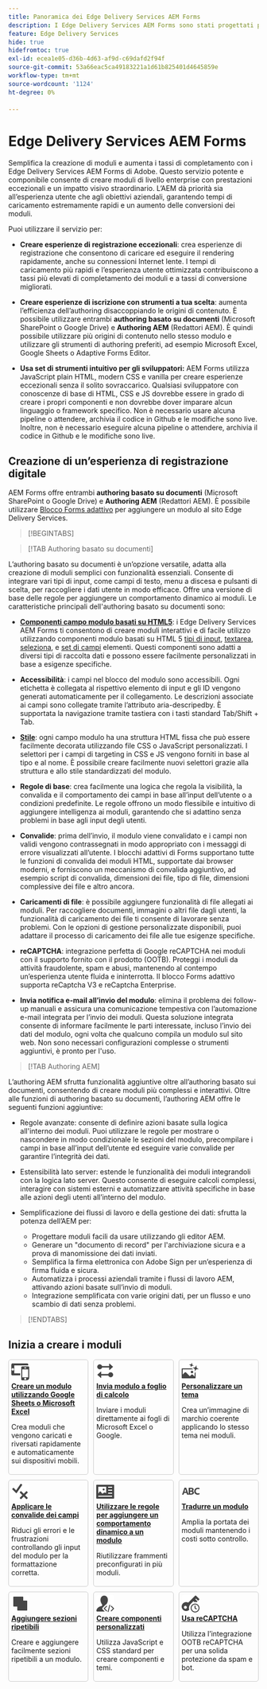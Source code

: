 ```yaml
---
title: Panoramica dei Edge Delivery Services AEM Forms
description: I Edge Delivery Services AEM Forms sono stati progettati per offrire prestazioni di picco, consentendoti di immaginare il futuro della raccolta dati semplificata e del coinvolgimento degli utenti.
feature: Edge Delivery Services
hide: true
hidefromtoc: true
exl-id: ecea1e05-d36b-4d63-af9d-c69dafd2f94f
source-git-commit: 53a66eac5ca49183221a1d61b825401d4645859e
workflow-type: tm+mt
source-wordcount: '1124'
ht-degree: 0%

---
```


# Edge Delivery Services AEM Forms

Semplifica la creazione di moduli e aumenta i tassi di completamento con i Edge Delivery Services AEM Forms di Adobe. Questo servizio potente e componibile consente di creare moduli di livello enterprise con prestazioni eccezionali e un impatto visivo straordinario. L’AEM dà priorità sia all’esperienza utente che agli obiettivi aziendali, garantendo tempi di caricamento estremamente rapidi e un aumento delle conversioni dei moduli.

Puoi utilizzare il servizio per:

* **Creare esperienze di registrazione eccezionali**: crea esperienze di registrazione che consentono di caricare ed eseguire il rendering rapidamente, anche su connessioni Internet lente. I tempi di caricamento più rapidi e l’esperienza utente ottimizzata contribuiscono a tassi più elevati di completamento dei moduli e a tassi di conversione migliorati.

* **Creare esperienze di iscrizione con strumenti a tua scelta**: aumenta l’efficienza dell’authoring disaccoppiando le origini di contenuto. È possibile utilizzare entrambi **authoring basato su documenti** (Microsoft SharePoint o Google Drive) e **Authoring AEM** (Redattori AEM). È quindi possibile utilizzare più origini di contenuto nello stesso modulo e utilizzare gli strumenti di authoring preferiti, ad esempio Microsoft Excel, Google Sheets o Adaptive Forms Editor.

* **Usa set di strumenti intuitivo per gli sviluppatori:** AEM Forms utilizza JavaScript plain HTML, modern CSS e vanilla per creare esperienze eccezionali senza il solito sovraccarico. Qualsiasi sviluppatore con conoscenze di base di HTML, CSS e JS dovrebbe essere in grado di creare i propri componenti e non dovrebbe dover imparare alcun linguaggio o framework specifico. Non è necessario usare alcuna pipeline o attendere, archivia il codice in Github e le modifiche sono live. Inoltre, non è necessario eseguire alcuna pipeline o attendere, archivia il codice in Github e le modifiche sono live.


## Creazione di un’esperienza di registrazione digitale

AEM Forms offre entrambi **authoring basato su documenti** (Microsoft SharePoint o Google Drive) e **Authoring AEM** (Redattori AEM). È possibile utilizzare [Blocco Forms adattivo](/help/edge/docs/forms/create-forms.md) per aggiungere un modulo al sito Edge Delivery Services.


>[!BEGINTABS]

>[!TAB Authoring basato su documenti]

L’authoring basato su documenti è un’opzione versatile, adatta alla creazione di moduli semplici con funzionalità essenziali. Consente di integrare vari tipi di input, come campi di testo, menu a discesa e pulsanti di scelta, per raccogliere i dati utente in modo efficace. Offre una versione di base delle regole per aggiungere un comportamento dinamico ai moduli. Le caratteristiche principali dell&#39;authoring basato su documenti sono:

* **[Componenti campo modulo basati su HTML5](/help/edge/docs/forms/form-components.md)**: i Edge Delivery Services AEM Forms ti consentono di creare moduli interattivi e di facile utilizzo utilizzando componenti modulo basati su HTML 5 [tipi di input](https://developer.mozilla.org/en-US/docs/Web/HTML/Element/input#input_types), <a href="https://developer.mozilla.org/en-US/docs/Web/HTML/Element/textarea">textarea</a>, <a href="https://developer.mozilla.org/en-US/docs/Web/HTML/Element/select">seleziona</a>, e <a href="https://developer.mozilla.org/en-US/docs/Web/HTML/Element/fieldset">set di campi</a>  elementi. Questi componenti sono adatti a diversi tipi di raccolta dati e possono essere facilmente personalizzati in base a esigenze specifiche.

* **Accessibilità**: i campi nel blocco del modulo sono accessibili. Ogni etichetta è collegata al rispettivo elemento di input e gli ID vengono generati automaticamente per il collegamento. Le descrizioni associate ai campi sono collegate tramite l’attributo aria-descripedby. È supportata la navigazione tramite tastiera con i tasti standard Tab/Shift + Tab.

* **[Stile](/help/edge/docs/forms/style-theme-forms.md)**: ogni campo modulo ha una struttura HTML fissa che può essere facilmente decorata utilizzando file CSS o JavaScript personalizzati. I selettori per i campi di targeting in CSS e JS vengono forniti in base al tipo e al nome. È possibile creare facilmente nuovi selettori grazie alla struttura e allo stile standardizzati del modulo.

* **Regole di base**: crea facilmente una logica che regola la visibilità, la convalida e il comportamento dei campi in base all’input dell’utente o a condizioni predefinite. Le regole offrono un modo flessibile e intuitivo di aggiungere intelligenza ai moduli, garantendo che si adattino senza problemi in base agli input degli utenti.

* **Convalide**: prima dell’invio, il modulo viene convalidato e i campi non validi vengono contrassegnati in modo appropriato con i messaggi di errore visualizzati all’utente. I blocchi adattivi di Forms supportano tutte le funzioni di convalida dei moduli HTML, supportate dai browser moderni, e forniscono un meccanismo di convalida aggiuntivo, ad esempio script di convalida, dimensioni dei file, tipo di file, dimensioni complessive dei file e altro ancora.

* **Caricamenti di file**: è possibile aggiungere funzionalità di file allegati ai moduli. Per raccogliere documenti, immagini o altri file dagli utenti, la funzionalità di caricamento dei file ti consente di lavorare senza problemi. Con le opzioni di gestione personalizzate disponibili, puoi adattare il processo di caricamento dei file alle tue esigenze specifiche.

* **reCAPTCHA**: integrazione perfetta di Google reCAPTCHA nei moduli con il supporto fornito con il prodotto (OOTB). Proteggi i moduli da attività fraudolente, spam e abusi, mantenendo al contempo un’esperienza utente fluida e ininterrotta. Il blocco Forms adattivo supporta reCaptcha V3 e reCaptcha Enterprise.

* **Invia notifica e-mail all’invio del modulo**: elimina il problema dei follow-up manuali e assicura una comunicazione tempestiva con l’automazione e-mail integrata per l’invio dei moduli. Questa soluzione integrata consente di informare facilmente le parti interessate, incluso l’invio dei dati del modulo, ogni volta che qualcuno compila un modulo sul sito web. Non sono necessari configurazioni complesse o strumenti aggiuntivi, è pronto per l&#39;uso.

>[!TAB Authoring AEM]

L’authoring AEM sfrutta funzionalità aggiuntive oltre all’authoring basato sui documenti, consentendo di creare moduli più complessi e interattivi. Oltre alle funzioni di authoring basato su documenti, l’authoring AEM offre le seguenti funzioni aggiuntive:

* Regole avanzate: consente di definire azioni basate sulla logica all&#39;interno dei moduli. Puoi utilizzare le regole per mostrare o nascondere in modo condizionale le sezioni del modulo, precompilare i campi in base all’input dell’utente ed eseguire varie convalide per garantire l’integrità dei dati.

* Estensibilità lato server: estende le funzionalità dei moduli integrandoli con la logica lato server. Questo consente di eseguire calcoli complessi, interagire con sistemi esterni e automatizzare attività specifiche in base alle azioni degli utenti all’interno del modulo.
* Semplificazione dei flussi di lavoro e della gestione dei dati: sfrutta la potenza dell’AEM per:
   * Progettare moduli facili da usare utilizzando gli editor AEM.
   * Generare un &quot;documento di record&quot; per l&#39;archiviazione sicura e a prova di manomissione dei dati inviati.
   * Semplifica la firma elettronica con Adobe Sign per un’esperienza di firma fluida e sicura.
   * Automatizza i processi aziendali tramite i flussi di lavoro AEM, attivando azioni basate sull’invio di moduli.
   * Integrazione semplificata con varie origini dati, per un flusso e uno scambio di dati senza problemi.

>[!ENDTABS]








## Inizia a creare i moduli

<div>

<style>
    .card-container {
        width: calc(33.33% - 10px);;
        margin: 5px;
        border: 1px solid #ccc;
        border-radius: 5px;
        padding: 5px;
        box-sizing: border-box;
        transition: background-color 0.3s ease; /* Adding transition effect */
    }
    .card-container:hover {
        background-color: #f0f0f0; /* Changing background color on hover */
    }
</style>

<div style="display: flex; flex-wrap: wrap; justify-content: space-between; margin: -5px;">
    <div class="card-container">
        <a href="/help/edge/docs/forms/create-forms.md">
            <img src="/help/edge/assets/smock_devices_18_n.svg" alt="Creare un modulo utilizzando i moduli eds" style="border-radius: 5px;"> </b>
            <br><b style="margin-top: 5px;">Creare un modulo utilizzando Google Sheets o Microsoft Excel</b>
        </a>
        <p>Crea moduli che vengono caricati e riversati rapidamente e automaticamente sui dispositivi mobili.</p>
    </div>
    <div class="card-container">
        <a href="/help/edge/docs/forms/create-forms.md#manually-configure-a-spreadsheet-to-accept-data">   
            <img src="/help/edge/assets/smock_platformdatamapping_18_n.svg" alt="Invia modulo" alt="Utilizzare frammenti di modulo in un modulo EDS" style="border-radius: 5px;"> </b>
            <br><b style="margin-top: 5px;">Invia modulo a foglio di calcolo</b>
        </a>
        <p>Inviare i moduli direttamente ai fogli di Microsoft Excel o Google.</p>
    </div>
     <div class="card-container">
        <a href="/help/edge/docs/forms/style-theme-forms.md">
            <img src="/help/edge/assets/smock_imageautomode_18_N.svg" alt="Applicare stili o temi a un modulo finale" style="border-radius: 5px;"> </b>
            <br><b style="margin-top: 5px;">Personalizzare un tema</b>
        </a>
        <p>Crea un’immagine di marchio coerente applicando lo stesso tema nei moduli.</p>
    </div>
      <div class="card-container">
        <a href="/help/edge/docs/forms/validate-forms.md">
            <img src="/help/edge/assets/smock_condition_18_n.svg" alt="Aggiungere convalide ai campi modulo" style="border-radius: 5px;"> </b>
            <br><b style="margin-top: 5px;">Applicare le convalide dei campi</b>
        </a>
        <p>Riduci gli errori e le frustrazioni controllando gli input del modulo per la formattazione corretta.</p>
    </div> 
            <div class="card-container">
        <a href="/help/edge/docs/forms/rules-forms.md">
            <img src="/help/edge/assets/smock_documentfragment_18_n.svg" alt="Utilizzare le regole per aggiungere un comportamento dinamico a un modulo" style="border-radius: 5px;"> </b>
            <br><b style="margin-top: 5px;">Utilizzare le regole per aggiungere un comportamento dinamico a un modulo</b>
        </a>
        <p>Riutilizzare frammenti preconfigurati in più moduli.</p>
    </div>
    <div class="card-container">
        <a href="/help/edge/docs/forms/translate-forms.md">  
            <img src="/help/edge/assets/smock_abc_18_n.svg" alt="Tradurre un modulo EDS" style="border-radius: 5px;"> </b>
            <br><b style="margin-top: 5px;">Tradurre un modulo</b>
        </a>
        <p>Amplia la portata dei moduli mantenendo i costi sotto controllo.</p>
    </div>
    <div class="card-container">
        <a href="/help/edge/docs/forms/repeatable-forms.md">  
            <img src="/help/edge/assets/smock_addto_18_n.svg" alt="Aggiungere sezioni ripetibili a un modulo EDS" style="border-radius: 5px;"> </b>
            <br><b style="margin-top: 5px;">Aggiungere sezioni ripetibili</b>
        </a>
        <p>Creare e aggiungere facilmente sezioni ripetibili a un modulo.</p>
    </div>
    <div class="card-container">
        <a href="/help/edge/docs/forms/custom-components-forms.md"> 
            <img src="/help/edge/assets/smock_userdeveloper_18_n.svg" alt="Creare componenti per moduli personalizzati utilizzando JavaScript e CSS standard"  style="border-radius: 5px;"> </b>
            <br><b style="margin-top: 5px;">Creare componenti personalizzati</b>
        </a>
        <p>Utilizza JavaScript e CSS standard per creare componenti e temi.</p>
    </div>
    <div class="card-container">
        <a href="/help/edge/docs/forms/recaptacha-forms.md">  
            <img src="/help//edge/assets/smock_keyclock_18_n.svg" alt="Utilizzare reCAPTCHA in un modulo EDS" style="border-radius: 5px;"> </b>
            <br><b style="margin-top: 5px;">Usa reCAPTCHA</b>
        </a>
        <p>Utilizza l’integrazione OOTB reCAPTCHA per una solida protezione da spam e bot.</p>
    </div>


</div>


</br>
